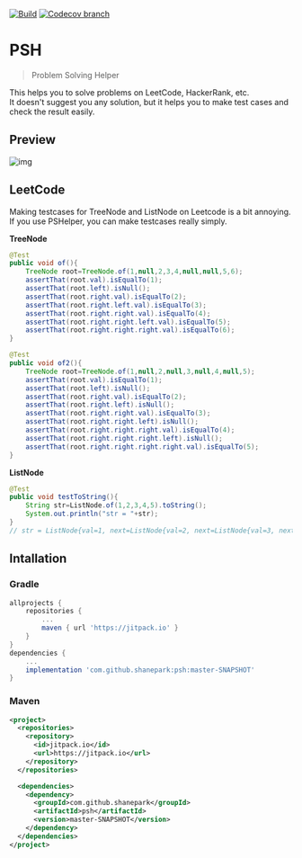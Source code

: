 [![Build](https://github.com/ShanePark/psh/actions/workflows/gradle.yml/badge.svg)](https://github.com/ShanePark/psh/actions/workflows/gradle.yml)
[![Codecov branch](https://img.shields.io/codecov/c/github/shanepark/psh/master)](https://app.codecov.io/gh/ShanePark/psh)
# PSH
> Problem Solving Helper

This helps you to solve problems on LeetCode, HackerRank, etc.  
It doesn't suggest you any solution, but it helps you to make test cases and check the result easily.

## Preview

![img](images/preview.png)

## LeetCode

Making testcases for TreeNode and ListNode on Leetcode is a bit annoying.
If you use PSHelper, you can make testcases really simply.

**TreeNode**

```java
@Test
public void of(){
    TreeNode root=TreeNode.of(1,null,2,3,4,null,null,5,6);
    assertThat(root.val).isEqualTo(1);
    assertThat(root.left).isNull();
    assertThat(root.right.val).isEqualTo(2);
    assertThat(root.right.left.val).isEqualTo(3);
    assertThat(root.right.right.val).isEqualTo(4);
    assertThat(root.right.right.left.val).isEqualTo(5);
    assertThat(root.right.right.right.val).isEqualTo(6);
}

@Test
public void of2(){
    TreeNode root=TreeNode.of(1,null,2,null,3,null,4,null,5);
    assertThat(root.val).isEqualTo(1);
    assertThat(root.left).isNull();
    assertThat(root.right.val).isEqualTo(2);
    assertThat(root.right.left).isNull();
    assertThat(root.right.right.val).isEqualTo(3);
    assertThat(root.right.right.left).isNull();
    assertThat(root.right.right.right.val).isEqualTo(4);
    assertThat(root.right.right.right.left).isNull();
    assertThat(root.right.right.right.right.val).isEqualTo(5);
}
```

**ListNode**

```java
@Test
public void testToString(){
    String str=ListNode.of(1,2,3,4,5).toString();
    System.out.println("str = "+str);
}
// str = ListNode{val=1, next=ListNode{val=2, next=ListNode{val=3, next=ListNode{val=4, next=ListNode{val=5, next=null}}}}}
```

## Intallation

### Gradle

```groovy
allprojects {
    repositories {
        ...
        maven { url 'https://jitpack.io' }
    }
}
dependencies {
    ...
    implementation 'com.github.shanepark:psh:master-SNAPSHOT'
}
```

### Maven

```xml
<project>
  <repositories>
    <repository>
      <id>jitpack.io</id>
      <url>https://jitpack.io</url>
    </repository>
  </repositories>

  <dependencies>
    <dependency>
      <groupId>com.github.shanepark</groupId>
      <artifactId>psh</artifactId>
      <version>master-SNAPSHOT</version>
    </dependency>
  </dependencies>
</project>
```
